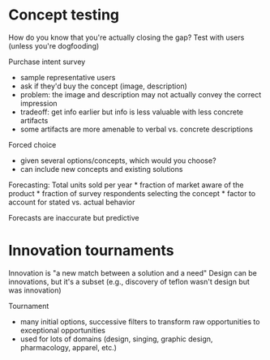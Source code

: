 # Concept testing
How do you know that you're actually closing the gap?
Test with users (unless you're dogfooding)

Purchase intent survey
* sample representative users
* ask if they'd buy the concept (image, description)
* problem: the image and description may not actually convey the correct impression
* tradeoff: get info earlier but info is less valuable with less concrete artifacts
* some artifacts are more amenable to verbal vs. concrete descriptions

Forced choice
* given several options/concepts, which would you choose?
* can include new concepts and existing solutions

Forecasting:
Total units sold per year * fraction of market aware of the product * fraction of survey respondents selecting the concept * factor to account for stated vs. actual behavior

Forecasts are inaccurate but predictive

# Innovation tournaments
Innovation is "a new match between a solution and a need"
Design can be innovations, but it's a subset (e.g., discovery of teflon wasn't design but was innovation)

Tournament
* many initial options, successive filters to transform raw opportunities to exceptional opportunities
* used for lots of domains (design, singing, graphic design, pharmacology, apparel, etc.)




